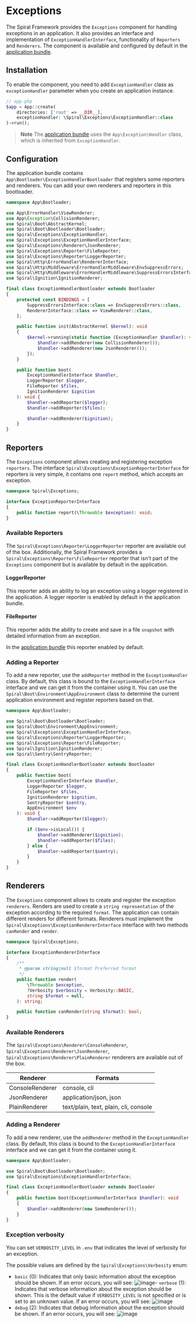 # Exceptions

The Spiral Framework provides the `Exceptions` component for handling exceptions in an application.
It also provides an interface and implementation of `ExceptionHandlerInterface`, functionality of `Reporters` and `Renderers`.
The component is available and configured by default in the [application bundle](https://github.com/spiral/app).

## Installation

To enable the component, you need to add `ExceptionHandler` class as `exceptionHandler` parameter when you create
an application instance.

```php
// app.php
$app = App::create(
    directories: ['root' => __DIR__],
    exceptionHandler: \Spiral\Exceptions\ExceptionHandler::class
)->run();
```

> **Note**
> The [application bundle](https://github.com/spiral/app) uses the `App\Exception\Handler` class, 
> which is inherited from `ExceptionHandler`.

## Configuration

The application bundle contains `App\Bootloader\ExceptionHandlerBootloader` that registers some reporters 
and renderers. You can add your own renderers and reporters in this bootloader.

```php
namespace App\Bootloader;

use App\ErrorHandler\ViewRenderer;
use App\Exception\CollisionRenderer;
use Spiral\Boot\AbstractKernel;
use Spiral\Boot\Bootloader\Bootloader;
use Spiral\Exceptions\ExceptionHandler;
use Spiral\Exceptions\ExceptionHandlerInterface;
use Spiral\Exceptions\Renderer\JsonRenderer;
use Spiral\Exceptions\Reporter\FileReporter;
use Spiral\Exceptions\Reporter\LoggerReporter;
use Spiral\Http\ErrorHandler\RendererInterface;
use Spiral\Http\Middleware\ErrorHandlerMiddleware\EnvSuppressErrors;
use Spiral\Http\Middleware\ErrorHandlerMiddleware\SuppressErrorsInterface;
use Spiral\Ignition\IgnitionRenderer;

final class ExceptionHandlerBootloader extends Bootloader
{
    protected const BINDINGS = [
        SuppressErrorsInterface::class => EnvSuppressErrors::class,
        RendererInterface::class => ViewRenderer::class,
    ];

    public function init(AbstractKernel $kernel): void
    {
        $kernel->running(static function (ExceptionHandler $handler): void {
            $handler->addRenderer(new CollisionRenderer());
            $handler->addRenderer(new JsonRenderer());
        });
    }

    public function boot(
        ExceptionHandlerInterface $handler,
        LoggerReporter $logger,
        FileReporter $files,
        IgnitionRenderer $ignition
    ): void {
        $handler->addReporter($logger);
        $handler->addReporter($files);

        $handler->addRenderer($ignition);
    }
}
```

## Reporters

The `Exceptions` component allows creating and registering exception `reporters`.
The interface `Spiral\Exceptions\ExceptionReporterInterface` for reporters is very simple, it contains one `report` 
method, which accepts an exception.

```php
namespace Spiral\Exceptions;

interface ExceptionReporterInterface
{
    public function report(\Throwable $exception): void;
}
```

### Available Reporters

The `Spiral\Exceptions\Reporter\LoggerReporter` reporter are available out of the box.
Additionally, the Spiral Framework provides a `Spiral\Exceptions\Reporter\FileReporter` reporter that isn't part 
of the `Exceptions` component but is available by default in the application.

#### LoggerReporter

This reporter adds an ability to log an exception using a logger registered in the application. A logger reporter is enabled
by default in the application bundle.

#### FileReporter

This reporter adds the ability to create and save in a file `snapshot` with detailed information from an exception.

In the [application bundle](https://github.com/spiral/app) this reporter enabled by default.

### Adding a Reporter

To add a new reporter, use the `addReporter` method in the `ExceptionHandler` class. By default, this class is bound 
to the `ExceptionHandlerInterface` interface and we can get it from the container using it. You can use the 
`Spiral\Boot\Environment\AppEnvironment` class to determine the current application environment and 
register reporters based on that.

```php
namespace App\Bootloader;

use Spiral\Boot\Bootloader\Bootloader;
use Spiral\Boot\Environment\AppEnvironment;
use Spiral\Exceptions\ExceptionHandlerInterface;
use Spiral\Exceptions\Reporter\LoggerReporter;
use Spiral\Exceptions\Reporter\FileReporter;
use Spiral\Ignition\IgnitionRenderer;
use Spiral\Sentry\SentryReporter;

final class ExceptionHandlerBootloader extends Bootloader
{
    public function boot(
        ExceptionHandlerInterface $handler,
        LoggerReporter $logger,
        FileReporter $files,
        IgnitionRenderer $ignition,
        SentryReporter $sentry,
        AppEnvironment $env
    ): void {
        $handler->addReporter($logger);

        if ($env->isLocal()) {
            $handler->addRenderer($ignition);
            $handler->addReporter($files);
        } else {
            $handler->addReporter($sentry);
        }
    }
}
```

## Renderers

The `Exceptions` component allows to create and register the exception `renderers`.
Renders are used to create a `string representation` of the exception according to the required `format`. 
The application can contain different renders for different formats.
Renderers must implement the `Spiral\Exceptions\ExceptionRendererInterface` interface with two methods `canRender` and
`render`.

```php
namespace Spiral\Exceptions;

interface ExceptionRendererInterface
{
    /**
     * @param string|null $format Preferred format
     */
    public function render(
        \Throwable $exception,
        ?Verbosity $verbosity = Verbosity::BASIC,
        string $format = null,
    ): string;

    public function canRender(string $format): bool;
}
```

### Available Renderers

The `Spiral\Exceptions\Renderer\ConsoleRenderer`, `Spiral\Exceptions\Renderer\JsonRenderer`,  
`Spiral\Exceptions\Renderer\PlainRenderer` renderers are available out of the box.

| Renderer        | Formats                               |
|-----------------|---------------------------------------|
| ConsoleRenderer | console, cli                          |
| JsonRenderer    | application/json, json                |
| PlainRenderer   | text/plain, text, plain, cli, console |


### Adding a Renderer

To add a new renderer, use the `addRenderer` method in the `ExceptionHandler` class. By default, this class is bound
to the `ExceptionHandlerInterface` interface and we can get it from the container using it.

```php
namespace App\Bootloader;

use Spiral\Boot\Bootloader\Bootloader;
use Spiral\Exceptions\ExceptionHandlerInterface;

final class ExceptionHandlerBootloader extends Bootloader
{
    public function boot(ExceptionHandlerInterface $handler): void 
    {
        $handler->addRenderer(new SomeRenderer());
    }
}
```

### Exception verbosity

You can set `VERBOSITY_LEVEL` in `.env` that indicates the level of verbosity for an exception.

The possible values are defined by the `Spiral\Exceptions\Verbosity` enum:

- `basic` (0): Indicates that only basic information about the exception should be shown.
  If an error occurs, you will see:
  ![image](https://user-images.githubusercontent.com/44509066/209582991-414be83b-5c95-4c76-bb54-fed37bcf2030.png)- `verbose` (1): Indicates that verbose information about the exception should be shown. This is the default value if `VERBOSITY_LEVEL` is not specified or is set to an unknown value.
  If an error occurs, you will see:
  ![image](https://user-images.githubusercontent.com/44509066/209582945-4722355e-852f-4f31-bb36-acfa8ea4a2cb.png)
- `debug` (2): Indicates that debug information about the exception should be shown.
  If an error occurs, you will see:
  ![image](https://user-images.githubusercontent.com/44509066/209583068-0969ffbb-46ff-4edd-b0d3-4d37e8d147bd.png)